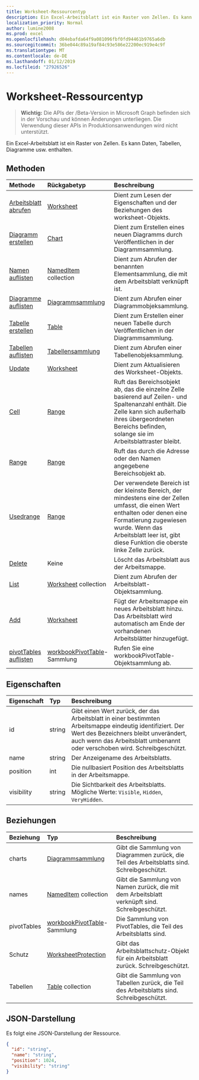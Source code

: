```yaml
---
title: Worksheet-Ressourcentyp
description: Ein Excel-Arbeitsblatt ist ein Raster von Zellen. Es kann Daten, Tabellen, Diagramme usw. enthalten.
localization_priority: Normal
author: lumine2008
ms.prod: excel
ms.openlocfilehash: d04ebafda64f9a081096fbf0fd94461b9765a6db
ms.sourcegitcommit: 36be044c89a19af84c93e586e22200ec919e4c9f
ms.translationtype: MT
ms.contentlocale: de-DE
ms.lasthandoff: 01/12/2019
ms.locfileid: "27926526"
---
```

# <a name="worksheet-resource-type"></a>Worksheet-Ressourcentyp

> **Wichtig:** Die APIs der /Beta-Version in Microsoft Graph befinden sich in der Vorschau und können Änderungen unterliegen. Die Verwendung dieser APIs in Produktionsanwendungen wird nicht unterstützt.

Ein Excel-Arbeitsblatt ist ein Raster von Zellen. Es kann Daten, Tabellen, Diagramme usw. enthalten.


## <a name="methods"></a>Methoden

| Methode           | Rückgabetyp    |Beschreibung|
|:---------------|:--------|:----------|
|[Arbeitsblatt abrufen](../api/worksheet-get.md) | [Worksheet](worksheet.md) |Dient zum Lesen der Eigenschaften und der Beziehungen des worksheet-Objekts.|
|[Diagramm erstellen](../api/worksheet-post-charts.md) |[Chart](chart.md)| Dient zum Erstellen eines neuen Diagramms durch Veröffentlichen in der Diagrammsammlung.|
|[Namen auflisten](../api/worksheet-list-names.md) |[NamedItem](nameditem.md) collection| Dient zum Abrufen der benannten Elementsammlung, die mit dem Arbeitsblatt verknüpft ist.|
|[Diagramme auflisten](../api/worksheet-list-charts.md) |[Diagrammsammlung](chart.md)| Dient zum Abrufen einer Diagrammobjeksammlung.|
|[Tabelle erstellen](../api/worksheet-post-tables.md) |[Table](table.md)| Dient zum Erstellen einer neuen Tabelle durch Veröffentlichen in der Diagrammsammlung.|
|[Tabellen auflisten](../api/worksheet-list-tables.md) |[Tabellensammlung](table.md)| Dient zum Abrufen einer Tabellenobjeksammlung.|
|[Update](../api/worksheet-update.md) | [Worksheet](worksheet.md)   |Dient zum Aktualisieren des Worksheet-Objekts. |
|[Cell](../api/worksheet-cell.md)|[Range](range.md)|Ruft das Bereichsobjekt ab, das die einzelne Zelle basierend auf Zeilen- und Spaltenanzahl enthält. Die Zelle kann sich außerhalb ihres übergeordneten Bereichs befinden, solange sie im Arbeitsblattraster bleibt.|
|[Range](../api/worksheet-range.md)|[Range](range.md)|Ruft das durch die Adresse oder den Namen angegebene Bereichsobjekt ab.|
|[Usedrange](../api/worksheet-usedrange.md)|[Range](range.md)|Der verwendete Bereich ist der kleinste Bereich, der mindestens eine der Zellen umfasst, die einen Wert enthalten oder denen eine Formatierung zugewiesen wurde. Wenn das Arbeitsblatt leer ist, gibt diese Funktion die oberste linke Zelle zurück.|
|[Delete](../api/worksheet-delete.md)|Keine|Löscht das Arbeitsblatt aus der Arbeitsmappe.|
|[List](../api/worksheet-list.md) | [Worksheet](worksheet.md) collection |Dient zum Abrufen der Arbeitsblatt-Objektsammlung. |
|[Add](../api/worksheetcollection-add.md)|[Worksheet](worksheet.md)|Fügt der Arbeitsmappe ein neues Arbeitsblatt hinzu. Das Arbeitsblatt wird automatisch am Ende der vorhandenen Arbeitsblätter hinzugefügt. |
|[pivotTables auflisten](../api/workbookworksheet-list-pivottables.md) |[workbookPivotTable](workbookpivottable.md)-Sammlung| Rufen Sie eine workbookPivotTable-Objektsammlung ab.|

## <a name="properties"></a>Eigenschaften
| Eigenschaft     | Typ   |Beschreibung|
|:---------------|:--------|:----------|
|id|string|Gibt einen Wert zurück, der das Arbeitsblatt in einer bestimmten Arbeitsmappe eindeutig identifiziert. Der Wert des Bezeichners bleibt unverändert, auch wenn das Arbeitsblatt umbenannt oder verschoben wird. Schreibgeschützt.|
|name|string|Der Anzeigename des Arbeitsblatts.|
|position|int|Die nullbasiert Position des Arbeitsblatts in der Arbeitsmappe.|
|visibility|string|Die Sichtbarkeit des Arbeitsblatts. Mögliche Werte: `Visible`, `Hidden`, `VeryHidden`.|

## <a name="relationships"></a>Beziehungen
| Beziehung | Typ   |Beschreibung|
|:---------------|:--------|:----------|
|charts|[Diagrammsammlung](chart.md)|Gibt die Sammlung von Diagrammen zurück, die Teil des Arbeitsblatts sind. Schreibgeschützt.|
|names|[NamedItem](nameditem.md) collection|Gibt die Sammlung von Namen zurück, die mit dem Arbeitsblatt verknüpft sind. Schreibgeschützt.|
|pivotTables|[workbookPivotTable](workbookpivottable.md)-Sammlung| Die Sammlung von PivotTables, die Teil des Arbeitsblatts sind. |
|Schutz|[WorksheetProtection](worksheetprotection.md)|Gibt das Arbeitsblattschutz-Objekt für ein Arbeitsblatt zurück. Schreibgeschützt.|
|Tabellen|[Table](table.md) collection|Gibt die Sammlung von Tabellen zurück, die Teil des Arbeitsblatts sind. Schreibgeschützt.|

## <a name="json-representation"></a>JSON-Darstellung

Es folgt eine JSON-Darstellung der Ressource.

<!-- {
  "blockType": "resource",
  "optionalProperties": [

  ],
  "@odata.type": "microsoft.graph.worksheet"
}-->

```json
{
  "id": "string",
  "name": "string",
  "position": 1024,
  "visibility": "string"
}

```

<!-- uuid: 8fcb5dbc-d5aa-4681-8e31-b001d5168d79
2015-10-25 14:57:30 UTC -->
<!-- {
  "type": "#page.annotation",
  "description": "Worksheet resource",
  "keywords": "",
  "section": "documentation",
  "tocPath": ""
}-->
